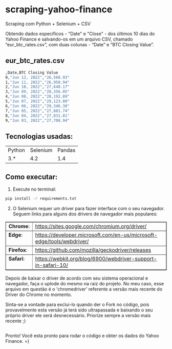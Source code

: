# scraping-yahoo-finance

Scraping com Python + Selenium + CSV

Obtendo dados específicos - "Date" e "Close" - dos últimos 10 dias do Yahoo Finance
e salvando-os em um arquivo CSV, chamado “eur_btc_rates.csv”, com duas colunas - “Date” e “BTC Closing Value”.

## eur_btc_rates.csv
```bash
,Date,BTC Closing Value
0,"Jun 12, 2022","26,560.93"
1,"Jun 11, 2022","26,958.94"
2,"Jun 10, 2022","27,648.17"
3,"Jun 09, 2022","28,356.05"
4,"Jun 08, 2022","28,192.89"
5,"Jun 07, 2022","29,123.80"
6,"Jun 06, 2022","29,346.38"
7,"Jun 05, 2022","27,881.74"
8,"Jun 04, 2022","27,831.81"
9,"Jun 03, 2022","27,708.94"            
```

## Tecnologias usadas:
<table>
  <tr>
    <td>Python</td>
    <td>Selenium</td>
    <td>Pandas</td>
  </tr>
  <tr>
    <td>3.*</td>
    <td>4.2</td>
    <td>1.4</td>
  </tr>
</table>


## Como executar:

1) Execute no terminal:
```bash
pip install -r requirements.txt
```
2) O Selenium requer um driver para fazer interface com o seu navegador. Seguem links para alguns dos drivers de navegador mais populares:

<table border="1" class="docutils">
<colgroup>
<col width="16%" />
<col width="84%" />
</colgroup>
<tbody valign="top">
<tr class="row-odd"><td><strong>Chrome</strong>:</td>
<td><a class="reference external" href="https://sites.google.com/chromium.org/driver/">https://sites.google.com/chromium.org/driver/</a></td>
</tr>
<tr class="row-even"><td><strong>Edge</strong>:</td>
<td><a class="reference external" href="https://developer.microsoft.com/en-us/microsoft-edge/tools/webdriver/">https://developer.microsoft.com/en-us/microsoft-edge/tools/webdriver/</a></td>
</tr>
<tr class="row-odd"><td><strong>Firefox</strong>:</td>
<td><a class="reference external" href="https://github.com/mozilla/geckodriver/releases">https://github.com/mozilla/geckodriver/releases</a></td>
</tr>
<tr class="row-even"><td><strong>Safari</strong>:</td>
<td><a class="reference external" href="https://webkit.org/blog/6900/webdriver-support-in-safari-10/">https://webkit.org/blog/6900/webdriver-support-in-safari-10/</a></td>
</tr>
</tbody>
</table>

Depois de baixar o driver de acordo com seu sistema operacional e navegador, faça o uplode do mesmo na raiz do projeto. 
No meu caso, esse arquivo em questão é o 'chromedriver' referente a versão mais recente do Driver do Chrome no momento. 

Sinta-se a vontade para exclui-lo quando der o Fork no código, pois provavelmente esta versão já terá sido ultrapassada e baixando o seu próprio driver ele será desnecessário. Priorize sempre a versão mais recente ;)

##

Pronto! Você esta pronto para rodar o código e obter os dados do Yahoo Finance. =)
